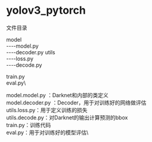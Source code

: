 # yolov3_pytorch

文件目录

model\
----model.py\
----decoder.py
utils\
----loss.py\
----decode.py

train.py\
eval.py\


model.model.py ：Darknet和内部的类定义\
model.decoder.py ：Decoder，用于对训练好的网络做评估\
utils.loss.py：用于定义训练的损失\
utils.decode.py：对Darknet的输出计算预测的bbox\
train.py：训练代码\
eval.py：用于对训练好的模型评估\
